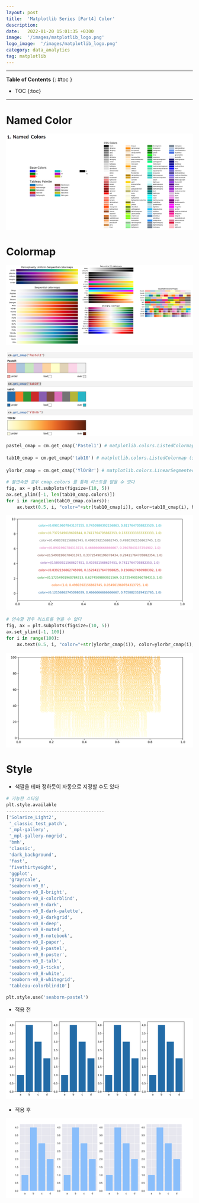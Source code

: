 ```yaml
---
layout: post
title:  'Matplotlib Series [Part4] Color'
description: 
date:   2022-01-20 15:01:35 +0300
image:  '/images/matplotlib_logo.png'
logo_image:  '/images/matplotlib_logo.png'
category: data_analytics
tag: matplotlib
---
```

---
**Table of Contents**
{: #toc }
*  TOC
{:toc}

--- 

# Named Color

![](/images/color_1.png)


# Colormap

![](/images/color_3.png)

![](/images/matplot_14.png)

```py
pastel_cmap = cm.get_cmap('Pastel1') # matplotlib.colors.ListedColormap (불연속)

tab10_cmap = cm.get_cmap('tab10') # matplotlib.colors.ListedColormap (불연속)

ylorbr_cmap = cm.get_cmap('YlOrBr') # matplotlib.colors.LinearSegmentedColormap (연속)
```


```py
# 불연속한 경우 cmap.colors 를 통해 리스트를 얻을 수 있다
fig, ax = plt.subplots(figsize=(10, 5))
ax.set_ylim([-1, len(tab10_cmap.colors)])
for i in range(len(tab10_cmap.colors)):
    ax.text(0.5, i, "color="+str(tab10_cmap(i)), color=tab10_cmap(i), ha='center')
```

![](/images/matplot_15.png)

```py
# 연속할 경우 리스트를 얻을 수 없다
fig, ax = plt.subplots(figsize=(10, 5))
ax.set_ylim([-1, 100])
for i in range(100):
    ax.text(0.5, i, "color="+str(ylorbr_cmap(i)), color=ylorbr_cmap(i), ha='center')
```

![](/images/matplot_16.png)


# Style

- 색깔을 테마 정하듯이 자동으로 지정할 수도 있다

```py
# 가능한 스타일
plt.style.available
-------------------------------------
['Solarize_Light2',
 '_classic_test_patch',
 '_mpl-gallery',
 '_mpl-gallery-nogrid',
 'bmh',
 'classic',
 'dark_background',
 'fast',
 'fivethirtyeight',
 'ggplot',
 'grayscale',
 'seaborn-v0_8',
 'seaborn-v0_8-bright',
 'seaborn-v0_8-colorblind',
 'seaborn-v0_8-dark',
 'seaborn-v0_8-dark-palette',
 'seaborn-v0_8-darkgrid',
 'seaborn-v0_8-deep',
 'seaborn-v0_8-muted',
 'seaborn-v0_8-notebook',
 'seaborn-v0_8-paper',
 'seaborn-v0_8-pastel',
 'seaborn-v0_8-poster',
 'seaborn-v0_8-talk',
 'seaborn-v0_8-ticks',
 'seaborn-v0_8-white',
 'seaborn-v0_8-whitegrid',
 'tableau-colorblind10']
```

```py
plt.style.use('seaborn-pastel')
```

- 적용 전

![](/images/matplot_17.png)

- 적용 후

![](/images/matplot_18.png)








